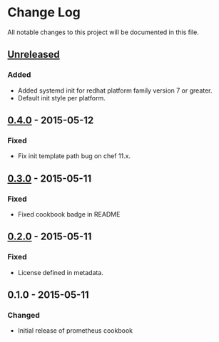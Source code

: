 # Change Log
All notable changes to this project will be documented in this file.

## [Unreleased][unreleased]
### Added
- Added systemd init for redhat platform family version 7 or greater.
- Default init style per platform.

## [0.4.0] - 2015-05-12
### Fixed
- Fix init template path bug on chef 11.x.

## [0.3.0] - 2015-05-11
### Fixed
- Fixed cookbook badge in README

## [0.2.0] - 2015-05-11
### Fixed
- License defined in metadata.

## 0.1.0 - 2015-05-11
### Changed
- Initial release of prometheus cookbook

[unreleased]: https://github.com/rayrod2030/chef-prometheus/compare/0.4.0...HEAD
[0.4.0]: https://github.com/rayrod2030/chef-prometheus/compare/0.3.0...0.4.0
[0.3.0]: https://github.com/rayrod2030/chef-prometheus/compare/0.2.0...0.3.0
[0.2.0]: https://github.com/rayrod2030/chef-prometheus/compare/0.1.0...0.2.0
